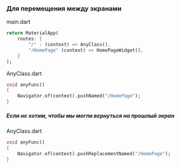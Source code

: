 ### Для перемещения между экранами

main.dart

```dart
return MaterialApp(
	routes: {
		"/" : (context) => AnyClass(),
		"/HomePage" (context) => HomePageWidget(),
	}
);
```

AnyClass.dart

```dart
void anyFunc()
{
	Navigator.of(context).pushNamed("/HomePage");
}
```

##### Если не хотим, чтобы мы могли вернуться на прошлый экран

AnyClass.dart

```dart
void anyFunc()
{
	Navigator.of(context).pushReplacementNamed("/HomePage");
}
```

